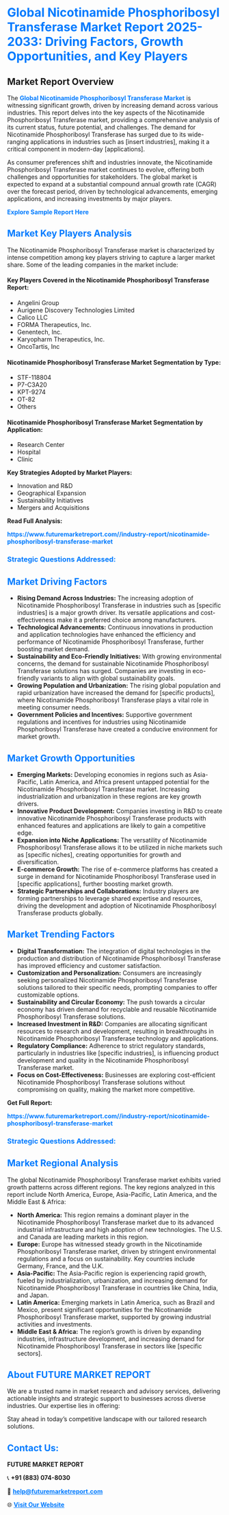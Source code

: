 <h1 style="color: #007BFF;">Global Nicotinamide Phosphoribosyl Transferase Market Report 2025-2033: Driving Factors, Growth Opportunities, and Key Players</h1>

<section id="overview">
<h2>Market Report Overview</h2>
<p>The <a href="https://www.futuremarketreport.com//industry-report/nicotinamide-phosphoribosyl-transferase-market" style="color: #007BFF; text-decoration: none;"><strong>Global Nicotinamide Phosphoribosyl Transferase Market</strong></a> is witnessing significant growth, driven by increasing demand across various industries. This report delves into the key aspects of the Nicotinamide Phosphoribosyl Transferase market, providing a comprehensive analysis of its current status, future potential, and challenges. The demand for Nicotinamide Phosphoribosyl Transferase has surged due to its wide-ranging applications in industries such as [insert industries], making it a critical component in modern-day [applications].</p>
<p>As consumer preferences shift and industries innovate, the Nicotinamide Phosphoribosyl Transferase market continues to evolve, offering both challenges and opportunities for stakeholders. The global market is expected to expand at a substantial compound annual growth rate (CAGR) over the forecast period, driven by technological advancements, emerging applications, and increasing investments by major players.</p>
</section>

<section id="overview">
<p><a href="https://www.futuremarketreport.com//request-sample/reportId=52817" style="color: #007BFF; text-decoration: none;"><strong>Explore Sample Report Here</strong></a></p>
</section>

<section id="key-players">
<h2 style="color: #007BFF;">Market Key Players Analysis</h2>
<p>The Nicotinamide Phosphoribosyl Transferase market is characterized by intense competition among key players striving to capture a larger market share. Some of the leading companies in the market include:</p>
<h4>Key Players Covered in the Nicotinamide Phosphoribosyl Transferase Report:</h4>
<ul><li>Angelini Group</li><li>Aurigene Discovery Technologies Limited</li><li>Calico LLC</li><li>FORMA Therapeutics, Inc.</li><li>Genentech, Inc.</li><li>Karyopharm Therapeutics, Inc.</li><li>OncoTartis, Inc</li></ul>
<h4>Nicotinamide Phosphoribosyl Transferase Market Segmentation by Type:</h4>
<ul><li>STF-118804</li><li>P7-C3A20</li><li>KPT-9274</li><li>OT-82</li><li>Others</li></ul>

<h4>Nicotinamide Phosphoribosyl Transferase Market Segmentation by Application:</h4>
<ul><li>Research Center</li><li>Hospital</li><li>Clinic</li></ul>
<p><strong>Key Strategies Adopted by Market Players:</strong></p>
<ul>
<li>Innovation and R&D</li>
<li>Geographical Expansion</li>
<li>Sustainability Initiatives</li>
<li>Mergers and Acquisitions</li>
</ul>
</section>

<section>
<p><strong>Read Full Analysis: </strong></p><a href="https://www.futuremarketreport.com//industry-report/nicotinamide-phosphoribosyl-transferase-market" style="color: #007BFF; text-decoration: none;"><strong>https://www.futuremarketreport.com//industry-report/nicotinamide-phosphoribosyl-transferase-market</strong></a>
<h3 style="color: #007BFF;">Strategic Questions Addressed:</h3>
</section>

<section id="driving-factors">
<h2 style="color: #007BFF;">Market Driving Factors</h2>
<ul>
<li><strong>Rising Demand Across Industries:</strong> The increasing adoption of Nicotinamide Phosphoribosyl Transferase in industries such as [specific industries] is a major growth driver. Its versatile applications and cost-effectiveness make it a preferred choice among manufacturers.</li>
<li><strong>Technological Advancements:</strong> Continuous innovations in production and application technologies have enhanced the efficiency and performance of Nicotinamide Phosphoribosyl Transferase, further boosting market demand.</li>
<li><strong>Sustainability and Eco-Friendly Initiatives:</strong> With growing environmental concerns, the demand for sustainable Nicotinamide Phosphoribosyl Transferase solutions has surged. Companies are investing in eco-friendly variants to align with global sustainability goals.</li>
<li><strong>Growing Population and Urbanization:</strong> The rising global population and rapid urbanization have increased the demand for [specific products], where Nicotinamide Phosphoribosyl Transferase plays a vital role in meeting consumer needs.</li>
<li><strong>Government Policies and Incentives:</strong> Supportive government regulations and incentives for industries using Nicotinamide Phosphoribosyl Transferase have created a conducive environment for market growth.</li>
</ul>
</section>

<section id="growth-opportunities">
<h2 style="color: #007BFF;">Market Growth Opportunities</h2>
<ul>
<li><strong>Emerging Markets:</strong> Developing economies in regions such as Asia-Pacific, Latin America, and Africa present untapped potential for the Nicotinamide Phosphoribosyl Transferase market. Increasing industrialization and urbanization in these regions are key growth drivers.</li>
<li><strong>Innovative Product Development:</strong> Companies investing in R&D to create innovative Nicotinamide Phosphoribosyl Transferase products with enhanced features and applications are likely to gain a competitive edge.</li>
<li><strong>Expansion into Niche Applications:</strong> The versatility of Nicotinamide Phosphoribosyl Transferase allows it to be utilized in niche markets such as [specific niches], creating opportunities for growth and diversification.</li>
<li><strong>E-commerce Growth:</strong> The rise of e-commerce platforms has created a surge in demand for Nicotinamide Phosphoribosyl Transferase used in [specific applications], further boosting market growth.</li>
<li><strong>Strategic Partnerships and Collaborations:</strong> Industry players are forming partnerships to leverage shared expertise and resources, driving the development and adoption of Nicotinamide Phosphoribosyl Transferase products globally.</li>
</ul>
</section>

<section id="trending-factors">
<h2 style="color: #007BFF;">Market Trending Factors</h2>
<ul>
<li><strong>Digital Transformation:</strong> The integration of digital technologies in the production and distribution of Nicotinamide Phosphoribosyl Transferase has improved efficiency and customer satisfaction.</li>
<li><strong>Customization and Personalization:</strong> Consumers are increasingly seeking personalized Nicotinamide Phosphoribosyl Transferase solutions tailored to their specific needs, prompting companies to offer customizable options.</li>
<li><strong>Sustainability and Circular Economy:</strong> The push towards a circular economy has driven demand for recyclable and reusable Nicotinamide Phosphoribosyl Transferase solutions.</li>
<li><strong>Increased Investment in R&D:</strong> Companies are allocating significant resources to research and development, resulting in breakthroughs in Nicotinamide Phosphoribosyl Transferase technology and applications.</li>
<li><strong>Regulatory Compliance:</strong> Adherence to strict regulatory standards, particularly in industries like [specific industries], is influencing product development and quality in the Nicotinamide Phosphoribosyl Transferase market.</li>
<li><strong>Focus on Cost-Effectiveness:</strong> Businesses are exploring cost-efficient Nicotinamide Phosphoribosyl Transferase solutions without compromising on quality, making the market more competitive.</li>
</ul>
</section>

<section>
<p><strong>Get Full Report: </strong></p><a href="https://www.futuremarketreport.com//industry-report/nicotinamide-phosphoribosyl-transferase-market" style="color: #007BFF; text-decoration: none;"><strong>https://www.futuremarketreport.com//industry-report/nicotinamide-phosphoribosyl-transferase-market</strong></a>
<h3 style="color: #007BFF;">Strategic Questions Addressed:</h3>
</section>


<section id="regional-analysis">
<h2 style="color: #007BFF;">Market Regional Analysis</h2>
<p>The global Nicotinamide Phosphoribosyl Transferase market exhibits varied growth patterns across different regions. The key regions analyzed in this report include North America, Europe, Asia-Pacific, Latin America, and the Middle East & Africa:</p>
<ul>
<li><strong>North America:</strong> This region remains a dominant player in the Nicotinamide Phosphoribosyl Transferase market due to its advanced industrial infrastructure and high adoption of new technologies. The U.S. and Canada are leading markets in this region.</li>
<li><strong>Europe:</strong> Europe has witnessed steady growth in the Nicotinamide Phosphoribosyl Transferase market, driven by stringent environmental regulations and a focus on sustainability. Key countries include Germany, France, and the U.K.</li>
<li><strong>Asia-Pacific:</strong> The Asia-Pacific region is experiencing rapid growth, fueled by industrialization, urbanization, and increasing demand for Nicotinamide Phosphoribosyl Transferase in countries like China, India, and Japan.</li>
<li><strong>Latin America:</strong> Emerging markets in Latin America, such as Brazil and Mexico, present significant opportunities for the Nicotinamide Phosphoribosyl Transferase market, supported by growing industrial activities and investments.</li>
<li><strong>Middle East & Africa:</strong> The region’s growth is driven by expanding industries, infrastructure development, and increasing demand for Nicotinamide Phosphoribosyl Transferase in sectors like [specific sectors].</li>
</ul>
</section>

<footer>
<h2 style="color: #007BFF;">About FUTURE MARKET REPORT</h2>
<p>We are a trusted name in market research and advisory services, delivering actionable insights and strategic support to businesses across diverse industries. Our expertise lies in offering:</p>

<p>Stay ahead in today’s competitive landscape with our tailored research solutions.</p>

<h2 style="color: #007BFF;">Contact Us:</h2>
<p><strong>FUTURE MARKET REPORT</strong></p>
<p>📞 <strong>+91 (883) 074-8030</strong></p>
<p>📧 <strong><a href="mailto:help@futuremarketreport.com" style="color: #007BFF;">help@futuremarketreport.com</a></strong></p>
<p>🌐 <strong><a href="https://www.futuremarketreport.com/" style="color: #007BFF;">Visit Our Website</a></strong></p>
</footer>